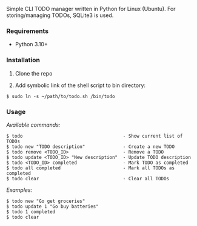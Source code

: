 Simple CLI TODO manager written in Python for Linux (Ubuntu). For storing/managing TODOs, SQLite3 is used.

### Requirements

- Python 3.10+

### Installation

1) Clone the repo

2) Add symbolic link of the shell script to bin directory:

```
$ sudo ln -s ~/path/to/todo.sh /bin/todo
```

### Usage

_Available commands:_

```
$ todo                                     - Show current list of TODOs
$ todo new "TODO description"              - Create a new TODO
$ todo remove <TODO_ID>                    - Remove a TODO
$ todo update <TODO_ID> "New description"  - Update TODO description
$ todo <TODO_ID> completed                 - Mark TODO as completed
$ todo all completed                       - Mark all TODOs as completed
$ todo clear                               - Clear all TODOs
```

_Examples:_

``` 
$ todo new "Go get groceries" 
$ todo update 1 "Go buy batteries" 
$ todo 1 completed 
$ todo clear 
```
